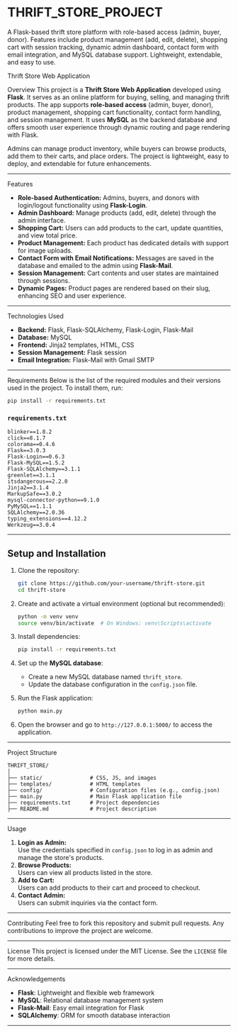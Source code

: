 # THRIFT_STORE_PROJECT
A Flask-based thrift store platform with role-based access (admin, buyer, donor). Features include product management (add, edit, delete), shopping cart with session tracking, dynamic admin dashboard, contact form with email integration, and MySQL database support. Lightweight, extendable, and easy to use.


Thrift Store Web Application

Overview
This project is a **Thrift Store Web Application** developed using **Flask**. It serves as an online platform for buying, selling, and managing thrift products. The app supports **role-based access** (admin, buyer, donor), product management, shopping cart functionality, contact form handling, and session management. It uses **MySQL** as the backend database and offers smooth user experience through dynamic routing and page rendering with Flask. 

Admins can manage product inventory, while buyers can browse products, add them to their carts, and place orders. The project is lightweight, easy to deploy, and extendable for future enhancements.

---

Features
- **Role-based Authentication:** Admins, buyers, and donors with login/logout functionality using **Flask-Login**.
- **Admin Dashboard:** Manage products (add, edit, delete) through the admin interface.
- **Shopping Cart:** Users can add products to the cart, update quantities, and view total price.
- **Product Management:** Each product has dedicated details with support for image uploads.
- **Contact Form with Email Notifications:** Messages are saved in the database and emailed to the admin using **Flask-Mail**.
- **Session Management:** Cart contents and user states are maintained through sessions.
- **Dynamic Pages:** Product pages are rendered based on their slug, enhancing SEO and user experience.

---

Technologies Used
- **Backend:** Flask, Flask-SQLAlchemy, Flask-Login, Flask-Mail  
- **Database:** MySQL  
- **Frontend:** Jinja2 templates, HTML, CSS  
- **Session Management:** Flask session  
- **Email Integration:** Flask-Mail with Gmail SMTP  

---

Requirements
Below is the list of the required modules and their versions used in the project. To install them, run:

```bash
pip install -r requirements.txt
```

### **`requirements.txt`**
```
blinker==1.8.2
click==8.1.7
colorama==0.4.6
Flask==3.0.3
Flask-Login==0.6.3
Flask-MySQL==1.5.2
Flask-SQLAlchemy==3.1.1
greenlet==3.1.1
itsdangerous==2.2.0
Jinja2==3.1.4
MarkupSafe==3.0.2
mysql-connector-python==9.1.0
PyMySQL==1.1.1
SQLAlchemy==2.0.36
typing_extensions==4.12.2
Werkzeug==3.0.4
```

---

## **Setup and Installation**
1. Clone the repository:
   ```bash
   git clone https://github.com/your-username/thrift-store.git
   cd thrift-store
   ```

2. Create and activate a virtual environment (optional but recommended):
   ```bash
   python -m venv venv
   source venv/bin/activate  # On Windows: venv\Scripts\activate
   ```

3. Install dependencies:
   ```bash
   pip install -r requirements.txt
   ```

4. Set up the **MySQL database**:
   - Create a new MySQL database named `thrift_store`.
   - Update the database configuration in the `config.json` file.

5. Run the Flask application:
   ```bash
   python main.py
   ```

6. Open the browser and go to `http://127.0.0.1:5000/` to access the application.

---

Project Structure
```
THRIFT_STORE/
│
├── static/               # CSS, JS, and images
├── templates/            # HTML templates
├── config/               # Configuration files (e.g., config.json)
├── main.py               # Main Flask application file
├── requirements.txt      # Project dependencies
├── README.md             # Project description
```

---

Usage
1. **Login as Admin:**  
   Use the credentials specified in `config.json` to log in as admin and manage the store's products.
2. **Browse Products:**  
   Users can view all products listed in the store.
3. **Add to Cart:**  
   Users can add products to their cart and proceed to checkout.
4. **Contact Admin:**  
   Users can submit inquiries via the contact form.

---

Contributing
Feel free to fork this repository and submit pull requests. Any contributions to improve the project are welcome.

---

License
This project is licensed under the MIT License. See the `LICENSE` file for more details.

---

Acknowledgements
- **Flask**: Lightweight and flexible web framework
- **MySQL**: Relational database management system  
- **Flask-Mail**: Easy email integration for Flask  
- **SQLAlchemy**: ORM for smooth database interaction

---
